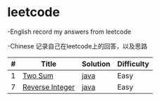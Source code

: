 # leetcode
-English
record my answers from leetcode

-Chinese
记录自己在leetcode上的回答，以及思路

| # | Title | Solution | Difficulty |
|---| ----- | -------- | ---------- |
|1|[Two Sum](https://leetcode.com/problems/two-su) | [java](./src/leetCode/TwoSum.java)|Easy|
|7|[Reverse Integer](https://leetcode.com/problems/reverse-integer/#/description) | [java](./src/leetCode/ReverseInteger.java)|Easy|

